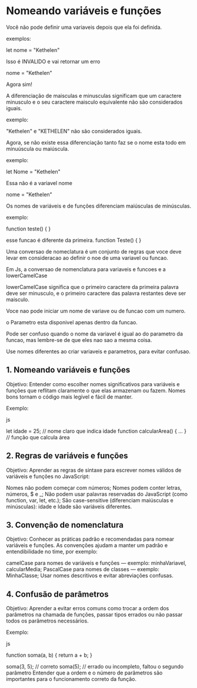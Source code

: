 # Nomeando variáveis e funções

Você não pode definir uma variaveis depois que ela foi definida.

exemplos:

let nome = "Kethelen"

Isso é INVALIDO e vai retornar um erro

nome = "Kethelen"

Agora sim!

A diferenciação de maisculas e minusculas significam que um caractere minusculo e o seu caractere maisculo equivalente não são considerados iguais.

exemplo:

"Kethelen" e "KETHELEN" não são considerados iguais.

Agora, se não existe essa diferenciação tanto faz se o nome esta todo em minuúscula ou maiúscula.

exemplo:

let Nome = "Kethelen"

Essa não é a variavel nome

nome = "Kethelen"

Os nomes de variáveis e de funções diferenciam maiúsculas de minúsculas.

exemplo:

function teste() {
}

esse funcao é diferente da primeira.
function Teste() {
}

Uma conversao de nomeclatura é um conjunto de regras que voce deve levar em consideracao ao definir o noe de uma variavel ou funcao.

Em Js, a conversao de nomenclatura para variaveis e funcoes e a lowerCamelCase

lowerCamelCase significa que o primeiro caractere da primeira palavra deve ser minusculo, e o primeiro caractere das palavra restantes deve ser maisculo.

Voce nao pode iniciar um nome de variave ou de funcao com um numero.

o Parametro esta disponivel apenas dentro da funcao.

Pode ser confuso quando o nome da variavel é igual ao do parametro da funcao, mas lembre-se de que eles nao sao a mesma coisa.

Use nomes diferentes ao criar variaveis e parametros, para evitar confusao.

## 1. Nomeando variáveis e funções

Objetivo: Entender como escolher nomes significativos para variáveis e funções que reflitam claramente o que elas armazenam ou fazem. Nomes bons tornam o código mais legível e fácil de manter.

Exemplo:

js

let idade = 25; // nome claro que indica idade
function calcularArea() { ... } // função que calcula área

## 2. Regras de variáveis e funções

Objetivo: Aprender as regras de sintaxe para escrever nomes válidos de variáveis e funções no JavaScript:

Nomes não podem começar com números;
Nomes podem conter letras, números, $ e _;
Não podem usar palavras reservadas do JavaScript (como function, var, let, etc.);
São case-sensitive (diferenciam maiúsculas e minúsculas): idade e Idade são variáveis diferentes.

## 3. Convenção de nomenclatura

Objetivo: Conhecer as práticas padrão e recomendadas para nomear variáveis e funções. As convenções ajudam a manter um padrão e entendibilidade no time, por exemplo:

camelCase para nomes de variáveis e funções — exemplo: minhaVariavel, calcularMedia;
PascalCase para nomes de classes — exemplo: MinhaClasse;
Usar nomes descritivos e evitar abreviações confusas.

## 4. Confusão de parâmetros

Objetivo: Aprender a evitar erros comuns como trocar a ordem dos parâmetros na chamada de funções, passar tipos errados ou não passar todos os parâmetros necessários.

Exemplo:

js

function soma(a, b) {
  return a + b;
}

soma(3, 5); // correto
soma(5); // errado ou incompleto, faltou o segundo parâmetro
Entender que a ordem e o número de parâmetros são importantes para o funcionamento correto da função.
